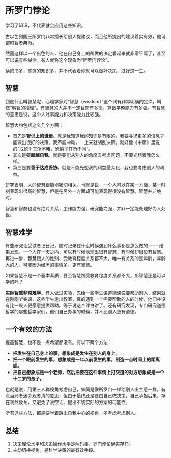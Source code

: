 # 所罗门悖论

学习了知识，不代表就会应用这些知识。

古以色列国王所罗门非常擅长给别人提建议，而且他所提出的建议着实有效，他可谓时智者典范。

然而这样以一个出色的人，他在自己身上的所做的决定看起来就非常平庸了，甚至可以说有些糊涂。有人就称这个现象为“所罗门悖论”。

读的书多，掌握的知识多，并不代表着你就可以做好决策，过好这一生。

## 智慧

到底什么叫智慧呢，心理学家对“智慧（wisdom）”这个词有非常明确的定义，叫做“明智的推理”。有智慧的人并不一定智商有多高，算数学题能力有多强。有智慧的意思是说，这个人处事能力和决策能力比较强。

智慧大约包括这么几个方面：

- 首先是**智识上的谦逊**。就是我知道我的知识是有限的，我要寻求更多的信息才能做出很好的决策。我不能冲动，一上来就胡乱决策。就好像《中庸》里说的“戒慎乎其所不睹，恐惧乎其所不闻”。
- 其次是要**超越自我**。就是要能从别人的角度去考虑问题，不要光想着我怎么样。
- 第三是要**善于达成妥协**。就是不能光想我的利益最大化，我也要考虑别人的利益。

研究表明，人的智慧跟情境密切相关。也就是说，一个人可以在某一方面、某一时刻表现出很高的智慧，但是在另外一方面却可能表现得很没有智慧。智慧并非绝对。

智慧和智商也没有绝对关系，工作能力强，研究能力强，并非一定能处理好为人处世。

## 智慧难学

有些研究让受试者记日记，随时记录在什么时候遇到什么事都是怎么做的 —— 结果发现，一个人在一天之内，可以有时候表现出很有智慧，有时候却很没有智慧。再进一步，智慧跟人的性别、受教育程度关系都不大。唯一有关系的是年龄，年龄大的人，可能因为经历的事情多，更有智慧。

如果智慧不是一个基本素质，甚至智慧跟受教育程度关系都不大，那智慧还是可以学的吗？

**实际智慧非常难学**。有人做过实验，先给一些学生讲道德课说要帮助别人，结果就在刚刚听完课、这些学生走出教室，真的遇到一个需要帮助的人的时候，他们并没有比一般人更愿意提供帮助。等于说这个课白讲了。还有研究发现，专门研究道德哲学的那些哲学家们，他们自己办事的时候，并不比别人更有道德。

## 一个有效的方法

提高智慧，也不是一点希望都没有。有以下两个方法：

- **把发生在自己身上的事，想象成是发生在别人的身上。**
- **把一个眼前发生的事，想象成是一年以前发生的事，制造一点时间上的距离感。**
- **把自己想象成是一个老师，然后把要在这件事情上打交道的对方想象成是一个十二岁的孩子。**

也就是说，用第三人称视角考虑自己，如同是像所罗门一样给别人出主意一样。有点当局者迷旁观者清的意思，但由于最终还是要由自己做决策，自己承担后果，存在利益攸关，又避免了说空话、提出不切实际的方案的可能性。

所有这些方法，都是要学着跳出自我中心的视角，多考虑考虑别人。

## 总结

1. 决策理论水平和决策操作水平是两码事，罗门悖论确实存在。
2. 主动切换视角，是科学决策的最有效手段。
